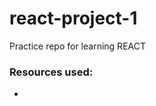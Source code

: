 # react-project-1

Practice repo for learning REACT 


<h3>Resources used: </h3>
<ul>
<li></li>
</ul>